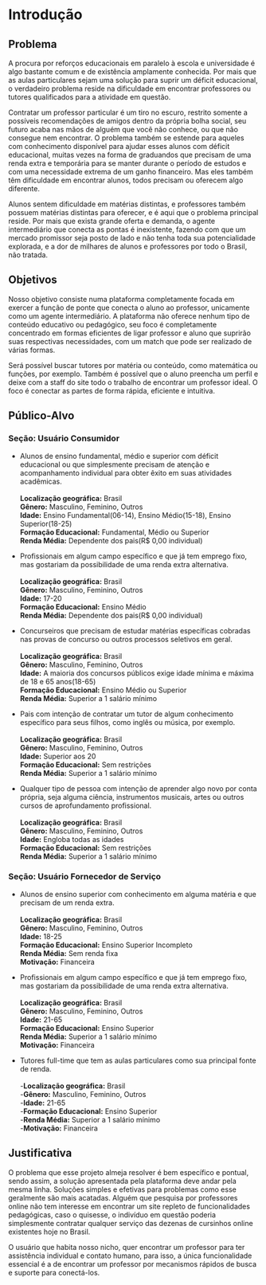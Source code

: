# Introdução

## Problema
A procura por reforços educacionais em paralelo à escola e universidade é algo bastante comum e de existência amplamente conhecida. Por mais que as aulas particulares sejam uma solução para suprir um déficit educacional, o verdadeiro problema reside na dificuldade em encontrar professores ou tutores qualificados para a atividade em questão. 

Contratar um professor particular é um tiro no escuro, restrito somente a possíveis recomendações de amigos dentro da própria bolha social, seu futuro acaba nas mãos de alguém que você não conhece, ou que não consegue nem encontrar. O problema também se estende para aqueles com conhecimento disponível para ajudar esses alunos com déficit educacional, muitas vezes  na forma de graduandos que precisam de uma renda extra e temporária para se manter durante o período de estudos e com uma necessidade extrema de um ganho financeiro. Mas eles também têm dificuldade em encontrar alunos, todos precisam ou oferecem algo diferente. 

Alunos sentem dificuldade em matérias distintas, e professores também possuem matérias distintas para oferecer, e é aqui que o problema principal reside. Por mais que exista grande oferta e demanda, o agente intermediário que conecta as pontas é inexistente, fazendo com que um mercado promissor seja posto de lado e não tenha toda sua potencialidade explorada, e a dor de milhares de alunos e professores por todo o Brasil, não tratada.


## Objetivos 

Nosso objetivo consiste numa plataforma completamente focada em exercer a função de ponte que conecta o aluno ao professor, unicamente como um agente intermediário.
A plataforma não oferece nenhum tipo de conteúdo educativo ou pedagógico, seu foco é completamente concentrado em formas eficientes de ligar professor e aluno que suprirão suas respectivas necessidades, com um match que pode ser realizado de várias formas.

Será possível buscar tutores por matéria ou conteúdo, como matemática ou funções, por exemplo. Também é possível que o aluno preencha um perfil e deixe com a staff do site todo o trabalho de encontrar um professor ideal. O foco é conectar as partes de forma rápida, eficiente e intuitiva.


## Público-Alvo
### **Seção: Usuário Consumidor**
 * Alunos de ensino fundamental, médio e superior com déficit educacional ou que simplesmente  precisam de atenção e acompanhamento individual para obter êxito em suas atividades acadêmicas. <br> <br>
  **Localização geográfica:** Brasil\
  **Gênero:** Masculino, Feminino, Outros\
  **Idade:** Ensino Fundamental(06-14), Ensino Médio(15-18), Ensino Superior(18-25)\
  **Formação Educacional:** Fundamental, Médio ou Superior\
  **Renda Média:** Dependente dos pais(R$ 0,00 individual)
  
 * Profissionais em algum campo específico e que já tem emprego fixo, mas gostariam da possibilidade de uma renda extra alternativa. <br> <br>
  **Localização geográfica:** Brasil\
  **Gênero:** Masculino, Feminino, Outros\
  **Idade:** 17-20\
  **Formação Educacional:** Ensino Médio \
  **Renda Média:** Dependente dos pais(R$ 0,00 individual)
  
 * Concurseiros que precisam de estudar matérias específicas cobradas nas provas de concurso ou outros processos seletivos em geral. <br> <br>
  **Localização geográfica:** Brasil\
  **Gênero:** Masculino, Feminino, Outros\
  **Idade:**  A maioria dos concursos públicos exige idade mínima e máxima de 18 e 65 anos(18-65)\
  **Formação Educacional:** Ensino Médio ou Superior\
  **Renda Média:**  Superior a 1 salário mínimo
  
 * Pais com intenção de contratar um tutor de algum conhecimento específico para seus filhos, como inglês ou música, por exemplo. <br> <br>
  **Localização geográfica:** Brasil\
  **Gênero:** Masculino, Feminino, Outros\
  **Idade:** Superior aos 20\
  **Formação Educacional:** Sem restrições\
  **Renda Média:**  Superior a 1 salário mínimo
  
 * Qualquer tipo de pessoa com intenção de aprender algo novo por conta própria, seja alguma ciência, instrumentos musicais, artes ou outros cursos de aprofundamento profissional. <br> <br>
  **Localização geográfica:** Brasil\
  **Gênero:** Masculino, Feminino, Outros\
  **Idade:** Engloba todas as idades\
  **Formação Educacional:** Sem restrições\
  **Renda Média:** Superior a 1 salário mínimo
  
### **Seção: Usuário Fornecedor de Serviço**
 * Alunos de ensino superior com conhecimento em alguma matéria e que precisam de um renda extra. <br> <br>
  **Localização geográfica:** Brasil\
  **Gênero:** Masculino, Feminino, Outros\
  **Idade:** 18-25\
  **Formação Educacional:** Ensino Superior Incompleto\
  **Renda Média:** Sem renda fixa\
  **Motivação:** Financeira
  
 * Profissionais em algum campo específico e que já tem emprego fixo, mas gostariam da possibilidade de uma renda extra alternativa. <br> <br>
  **Localização geográfica:** Brasil\
  **Gênero:** Masculino, Feminino, Outros\
  **Idade:** 21-65\
  **Formação Educacional:** Ensino Superior\
  **Renda Média:** Superior a 1 salário mínimo\
  **Motivação:** Financeira
  
 * Tutores full-time que tem as aulas particulares como sua principal fonte de renda. <br> <br>
  -**Localização geográfica:** Brasil\
  -**Gênero:** Masculino, Feminino, Outros\
  -**Idade:** 21-65\
  -**Formação Educacional:** Ensino Superior\
  -**Renda Média:** Superior a 1 salário mínimo\
  -**Motivação:** Financeira


## Justificativa

O problema que esse projeto almeja resolver é bem específico e pontual, sendo assim, a solução apresentada pela plataforma deve andar pela mesma linha. Soluções simples e efetivas para problemas como esse geralmente são mais acatadas. Alguém que pesquisa por professores online não tem interesse em encontrar um site repleto de funcionalidades pedagógicas, caso o quisesse, o indivíduo em questão poderia simplesmente contratar qualquer serviço das dezenas de cursinhos online existentes hoje no Brasil.

O usuário que habita nosso nicho, quer encontrar um professor para ter assistência individual e contato humano, para isso, a única funcionalidade essencial é a de encontrar um professor por mecanismos rápidos de busca e suporte para conectá-los.

